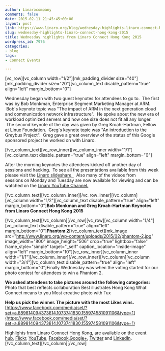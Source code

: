 ```yaml
---
author: Linarocompany
comments: false
date: 2015-02-11 21:45:45+00:00
layout: post
link: https://www.linaro.org/blog/wednesday-highlights-linaro-connect-hong-kong-2015/
slug: wednesday-highlights-linaro-connect-hong-kong-2015
title: Wednesday highlights from Linaro Connect Hong Kong 2015
wordpress_id: 7976
categories:
- blog
tags:
- Connect Events

---
```


[vc_row][vc_column width="1/2"][mk_padding_divider size="40"][mk_padding_divider size="20"][vc_column_text disable_pattern="true" align="left" margin_bottom="0"]


Wednesday began with two guest keynotes for attendees to go to.  The first was by Bob Monkman, Enterprise Segment Marketing Manager at ARM.  Bob's keynote topic was "The impact of ARM in the next generation cloud and communication network infrastructure".  He spoke about the new era of workload optimized servers and how one size does not fit all any longer.  The second keynote of the day was given by Greg Kroah-Hartman, Fellow at Linux Foundation.  Greg's keynote topic was "An introduction to the Greybus Project".  Greg gave a great overview of the status of this Google sponsored project he worked on with Linaro.


[/vc_column_text][vc_row_inner][vc_column_inner width="1/1"][vc_column_text disable_pattern="true" align="left" margin_bottom="0"]


After the morning keynotes the attendees kicked off another day of sessions and hacking.  To see all the presentations available from this week please visit the [Linaro slideshare. ](http://www.slideshare.net/linaroorg)  Also many of the videos from sessions on Monday and Tuesday are now available for viewing and can be watched on the [Linaro YouTube Channel.](https://www.youtube.com/user/LinaroOnAir/videos)


[/vc_column_text][/vc_column_inner][/vc_row_inner][/vc_column][vc_column width="1/2"][vc_column_text disable_pattern="true" align="left" margin_bottom="0"]**Bob Monkman and Greg Kroah-Hartman Keynotes from Linaro Connect Hong Kong 2015**

[/vc_column_text][/vc_column][/vc_row][vc_row][vc_column width="1/4"][vc_column_text disable_pattern="true" align="left" margin_bottom="0"]**Phantom 2**[/vc_column_text][mk_image src="http://www.linaro.org/wp-content/uploads/2015/02/phantom-2.jpg" image_width="800" image_height="506" crop="true" lightbox="false" frame_style="simple" target="_self" caption_location="inside-image" align="left" margin_bottom="10"][vc_row_inner][vc_column_inner width="1/1"][/vc_column_inner][/vc_row_inner][/vc_column][vc_column width="3/4"][vc_column_text disable_pattern="true" align="left" margin_bottom="0"]Finally Wednesday was when the voting started for our photo contest for attendees to win a Phantom 2.

**We asked attendees to take pictures around the following categories:**
Photo that best reflects collaboration
Best illustrates Hong Kong
What Connect means to you
Most creative photo with Tux

**Help us pick the winner. The picture with the most Likes wins.**
[https://www.facebook.com/media/set/?set=a.889814094373814.1073741830.155974581091106&type=1](https://www.facebook.com/media/set/?set=a.889814094373814.1073741830.155974581091106&type=1)

Highlights from Linaro Connect Hong Kong, are available on the [event hub](http://connect.linaro.org/hub/), [Flickr](https://www.flickr.com/photos/linaroorg/), [YouTube](https://www.youtube.com/user/LinaroOnAir/), [Facebook](https://www.facebook.com/LinaroOrg),[Google+](https://plus.google.com/112814496864921562564/posts), [Twitter](https://twitter.com/linaroorg) and [LinkedIn](http://www.linkedin.com/company/1026961).[/vc_column_text][/vc_column][/vc_row]
